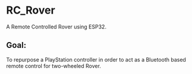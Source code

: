 # RC_Rover
A Remote Controlled Rover using ESP32.

## Goal:

To repurpose a PlayStation controller in order to act as a Bluetooth based remote control for two-wheeled Rover.

